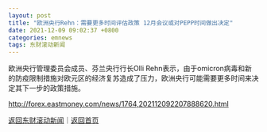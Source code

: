 ```yaml
---
layout: post
title: "欧洲央行Rehn：需要更多时间评估政策 12月会议或对PEPP时间做出决定"
date: 2021-12-09 09:02:37 +0800
categories: emnews
tags: 东财滚动新闻
---
```


欧洲央行管理委员会成员、芬兰央行行长Olli Rehn表示，由于omicron病毒和新的防疫限制措施对欧元区的经济复苏造成了压力，欧洲央行可能需要更多时间来决定其下一步的政策措施。

<http://forex.eastmoney.com/news/1764,202112092207888620.html>

[返回东财滚动新闻](//finews.withounder.com/emnews/)｜[返回首页](//finews.withounder.com/)